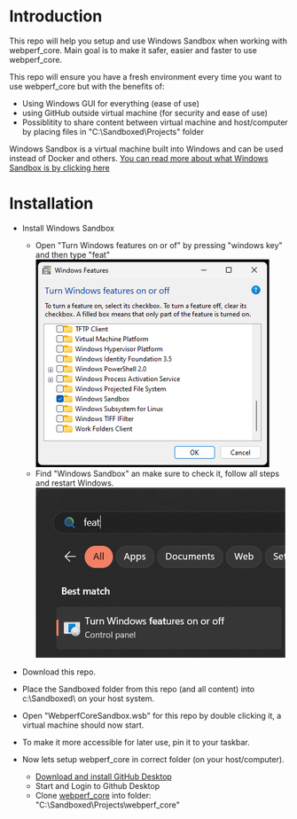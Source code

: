 # Introduction

This repo will help you setup and use Windows Sandbox when working with webperf_core.
Main goal is to make it safer, easier and faster to use webperf_core.

This repo will ensure you have a fresh environment every time you want to use webperf_core
but with the benefits of:
- Using Windows GUI for everything (ease of use)
- using GitHub outside virtual machine (for security and ease of use)
- Possiblitity to share content between virtual machine and host/computer by placing files in "C:\Sandboxed\Projects\" folder

Windows Sandbox is a virtual machine built into Windows and can be used instead of Docker and others.
[You can read more about what Windows Sandbox is by clicking here](https://learn.microsoft.com/en-us/windows/security/application-security/application-isolation/windows-sandbox/windows-sandbox-overview)

# Installation

- Install Windows Sandbox
  - Open "Turn Windows features on or of" by pressing "windows key" and then type "feat" ![test](https://github.com/cockroacher/webperf_core-windows-sandbox/blob/main/images/readme-turn-sandbox-on.png?raw=true)
  - Find "Windows Sandbox" an make sure to check it, follow all steps and restart Windows. ![test](https://github.com/cockroacher/webperf_core-windows-sandbox/blob/main/images/readme-turn-windows-features-on-or-off.png?raw=true)

- Download this repo.
- Place the Sandboxed folder from this repo (and all content) into c:\Sandboxed\ on your host system.
- Open "WebperfCoreSandbox.wsb" for this repo by double clicking it, a virtual machine should now start.
- To make it more accessible for later use, pin it to your taskbar.
- Now lets setup webperf_core in correct folder (on your host/computer).
  - [Download and install GitHub Desktop](https://desktop.github.com/)
  - Start and Login to Github Desktop
  - Clone [webperf_core](https://github.com/Webperf-se/webperf_core) into folder: "C:\Sandboxed\Projects\webperf_core\"
 
